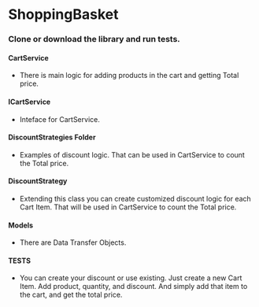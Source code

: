 # ShoppingBasket

### Clone or download the library and run tests.


#### CartService 
- There is main logic for adding products in the cart and getting Total price.

#### ICartService 
- Inteface for CartService.

#### DiscountStrategies Folder 
- Examples of discount logic. That can be used in CartService to count the Total price.

#### DiscountStrategy 
- Extending this class you can create customized discount logic for each Cart Item. That will be used in CartService to count the Total price.

#### Models
- There are Data Transfer Objects.


#### TESTS
- You can create your discount or use existing. Just create a new Cart Item. Add product, quantity, and discount. And simply add that item to the cart, and get the total price.
